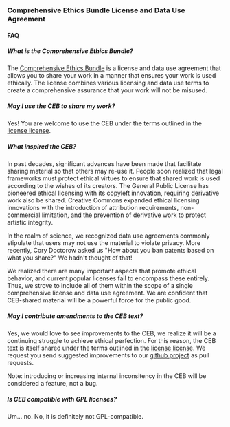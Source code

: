 ### Comprehensive Ethics Bundle License and Data Use Agreement

#### FAQ

##### What is the Comprehensive Ethics Bundle?

The [Comprehensive Ethics Bundle](LICENSE.txt) is a license and data
use agreement that allows you to share your work in a manner that
ensures your work is used ethically. The license combines various
licensing and data use terms to create a comprehensive assurance
that your work will not be misused.

##### May I use the CEB to share my work?

Yes! You are welcome to use the CEB under the terms outlined in the
[license license](LICENSE_LICENSE.txt).

##### What inspired the CEB?

In past decades, significant advances have been made that facilitate
sharing material so that others may re-use it. People soon realized that
legal frameworks must protect ethical virtues to ensure that shared work
is used according to the wishes of its creators. The General Public
License has pioneered ethical licensing with its copyleft innovation,
requiring derivative work also be shared. Creative Commons expanded
ethical licensing innovations with the introduction of attribution
requirements, non-commercial limitation, and the prevention of derivative
work to protect artistic integrity.

In the realm of science, we recognized data use agreements commonly
stipulate that users may not use the material to violate privacy. More
recently, Cory Doctorow asked us "How about you ban patents based on
what you share?" We hadn't thought of that!

We realized there are many important aspects that promote ethical
behavior, and current popular licenses fail to encompass these entirely.
Thus, we strove to include all of them within the scope of a single
comprehensive license and data use agreement. We are confident that
CEB-shared material will be a powerful force for the public good.

##### May I contribute amendments to the CEB text?

Yes, we would love to see improvements to the CEB, we realize
it will be a continuing struggle to achieve ethical perfection. For
this reason, the CEB text is itself shared under the terms outlined in
the [license license](LICENSE_LICENSE.txt). We request you send
suggested improvements to our
[github project](https://github.com/madprime/comprehensive_ethics_bundle)
as pull requests.

Note: introducing or increasing internal inconsitency in the CEB will
be considered a feature, not a bug.

##### Is CEB compatible with GPL licenses?

Um... no. No, it is definitely not GPL-compatible.
